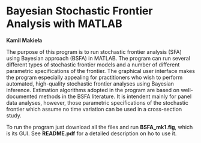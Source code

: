 # Bayesian Stochastic Frontier Analysis with MATLAB

**Kamil Makieła** 

The purpose of this program is to run stochastic frontier analysis (SFA) using Bayesian approach (BSFA) in MATLAB. The program can run several different types of stochastic frontier models and a number of different parametric specifications of the frontier. The graphical user interface makes the program especially appealing for practitioners who wish to perform automated, high-quality stochastic frontier analyses using Bayesian inference. Estimation algorithms adopted in the program are based on well-documented methods in the BSFA literature. It is intendent mainly for panel data analyses, however, those parametric specifications of the stochastic frontier which assume no time variation can be used in a cross-section study.

To run the program just download all the files and run **BSFA_mk1.fig**, which is its GUI. See **README.pdf** for a detailed description on ho to use it. 
